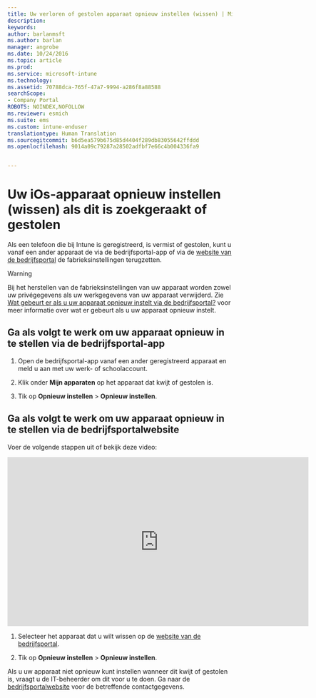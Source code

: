```yaml
---
title: Uw verloren of gestolen apparaat opnieuw instellen (wissen) | Microsoft Docs
description: 
keywords: 
author: barlanmsft
ms.author: barlan
manager: angrobe
ms.date: 10/24/2016
ms.topic: article
ms.prod: 
ms.service: microsoft-intune
ms.technology: 
ms.assetid: 70788dca-765f-47a7-9994-a286f8a88588
searchScope:
- Company Portal
ROBOTS: NOINDEX,NOFOLLOW
ms.reviewer: esmich
ms.suite: ems
ms.custom: intune-enduser
translationtype: Human Translation
ms.sourcegitcommit: b6d5ea579b675d85d4404f289db83055642ffddd
ms.openlocfilehash: 9014a09c79287a28502adfbf7e66c4b004336fa9


---
```



# <a name="reset-erase-your-lost-or-stolen-ios-device"></a>Uw iOs-apparaat opnieuw instellen (wissen) als dit is zoekgeraakt of gestolen

Als een telefoon die bij Intune is geregistreerd, is vermist of gestolen, kunt u vanaf een ander apparaat de via de bedrijfsportal-app of via de [website van de bedrijfsportal](http://portal.manage.microsoft.com) de fabrieksinstellingen terugzetten.

> [!WARNING]
> Bij het herstellen van de fabrieksinstellingen van uw apparaat worden zowel uw privégegevens als uw werkgegevens van uw apparaat verwijderd. Zie [Wat gebeurt er als u uw apparaat opnieuw instelt via de bedrijfsportal?](what-happens-if-you-reset-your-device-using-the-company-portal-ios.md) voor meer informatie over wat er gebeurt als u uw apparaat opnieuw instelt.

## <a name="to-reset-your-device-using-the-company-portal-app"></a>Ga als volgt te werk om uw apparaat opnieuw in te stellen via de bedrijfsportal-app

1.  Open de bedrijfsportal-app vanaf een ander geregistreerd apparaat en meld u aan met uw werk- of schoolaccount.

2.  Klik onder **Mijn apparaten** op het apparaat dat kwijt of gestolen is.

3.  Tik op **Opnieuw instellen** &gt; **Opnieuw instellen**.

## <a name="to-reset-your-device-using-the-company-portal-website"></a>Ga als volgt te werk om uw apparaat opnieuw in te stellen via de bedrijfsportalwebsite

Voer de volgende stappen uit of bekijk deze video:

<iframe width="675" height="379" src="https://www.youtube.com/embed/3rrXe8XmtgU" frameborder="0" allowfullscreen></iframe>

1.  Selecteer het apparaat dat u wilt wissen op de [website van de bedrijfsportal](http://portal.manage.microsoft.com).

2.  Tik op **Opnieuw instellen** &gt; **Opnieuw instellen**.

Als u uw apparaat niet opnieuw kunt instellen wanneer dit kwijt of gestolen is, vraagt u de IT-beheerder om dit voor u te doen. Ga naar de [bedrijfsportalwebsite](http://portal.manage.microsoft.com) voor de betreffende contactgegevens.



<!--HONumber=Dec16_HO2-->


